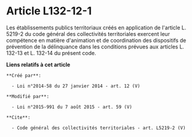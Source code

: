 # Article L132-12-1

Les établissements publics territoriaux créés en application de l'article L. 5219-2 du code général des collectivités
territoriales exercent leur compétence en matière d'animation et de coordination des dispositifs de prévention de la
délinquance dans les conditions prévues aux articles L. 132-13 et L. 132-14 du présent code.

**Liens relatifs à cet article**

	**Créé par**:

	  - Loi n°2014-58 du 27 janvier 2014 - art. 12 (V)

	**Modifié par**:

	  - Loi n°2015-991 du 7 août 2015 - art. 59 (V)

	**Cite**:

	  - Code général des collectivités territoriales - art. L5219-2 (V)
